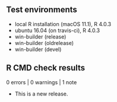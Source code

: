 ## Test environments
* local R installation (macOS 11.1), R 4.0.3
* ubuntu 16.04 (on travis-ci), R 4.0.3
* win-builder (release)
* win-builder (oldrelease)
* win-builder (devel)

## R CMD check results

0 errors | 0 warnings | 1 note

* This is a new release.
